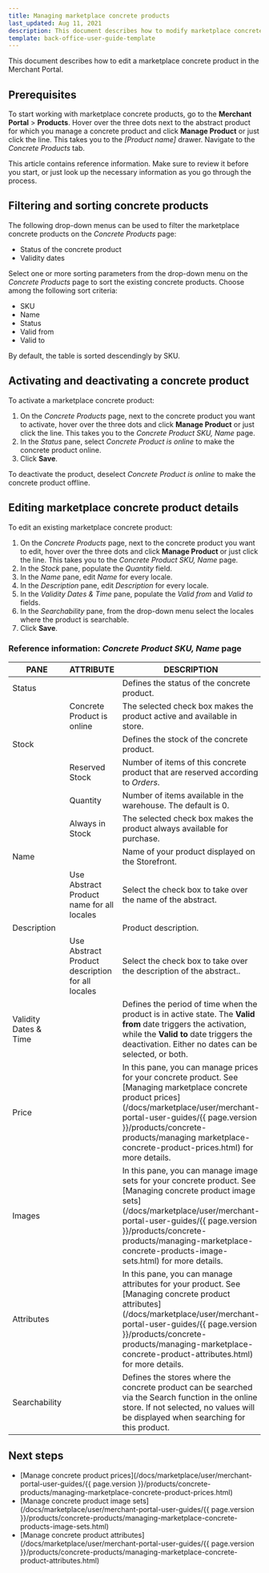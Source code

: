 ```yaml
---
title: Managing marketplace concrete products
last_updated: Aug 11, 2021
description: This document describes how to modify marketplace concrete products in the Merchant Portal.
template: back-office-user-guide-template
---
```


This document describes how to edit a marketplace concrete product in the Merchant Portal.

## Prerequisites

To start working with marketplace concrete products, go to the **Merchant Portal** > **Products**.  Hover over the three dots next to the abstract product for which you manage a concrete product and click **Manage Product** or just click the line. This takes you to the *[Product name]* drawer. Navigate to the *Concrete Products* tab.

This article contains reference information. Make sure to review it before you start, or just look up the necessary information as you go through the process.

## Filtering and sorting concrete products

The following drop-down menus can be used to filter the marketplace concrete products on the *Concrete Products* page:
- Status of the concrete product
- Validity dates

Select one or more sorting parameters from the drop-down menu on the *Concrete Products* page to sort the existing concrete products. Choose among the following sort criteria:
- SKU
- Name
- Status
- Valid from
- Valid to

By default, the table is sorted descendingly by SKU.

## Activating and deactivating a concrete product

To activate a marketplace concrete product:

1. On the *Concrete Products* page, next to the concrete product you want to activate, hover over the three dots and click **Manage Product** or just click the line. This takes you to the *Concrete Product SKU, Name* page.
2. In the *Status* pane, select *Concrete Product is online* to make the concrete product online.
3. Click **Save**.

To deactivate the product, deselect *Concrete Product is online* to make the concrete product offline.

## Editing marketplace concrete product details

To edit an existing marketplace concrete product:

1. On the *Concrete Products* page, next to the concrete product you want to edit, hover over the three dots and click **Manage Product** or just click the line. This takes you to the *Concrete Product SKU, Name* page.
2. In the *Stock* pane, populate the *Quantity* field.
3. In the *Name* pane, edit *Name* for every locale.
4. In the *Description* pane, edit *Description* for every locale.
5. In the *Validity Dates & Time* pane, populate the *Valid from* and *Valid to* fields.
6. In the *Searchability* pane, from the drop-down menu select the locales where the product is searchable.
7. Click **Save**.

### Reference information: *Concrete Product SKU, Name* page

| PANE    | ATTRIBUTE     | DESCRIPTION | REQUIRED? |
| -------------- | ---------------- | ----------- | --------- |
| Status         |                  | Defines the status of the concrete product. |           |
|                |  Concrete Product is online    | The selected check box makes the product active and available in store. |               |
| Stock          |                  | Defines the stock of the concrete product. |           |
|                 |   Reserved Stock           | Number of items of this concrete product that are reserved according to *Orders*. |               |
|                  |  Quantity                 | Number of items available in the warehouse. The default is 0. | ✓ |
|                  |  Always in Stock           | The selected check box makes the product always available for purchase. |               |
| Name                  |  | Name of your product displayed on the Storefront. | ✓ |
|               |  Use Abstract Product name for all locales   | Select the check box to take over the name of the abstract. |              |
| Description           |  | Product description. |           |
|              |  Use Abstract Product description for all locales    | Select the check box to take over the description of the abstract.. |       |
| Validity Dates & Time |  | Defines the period of time when the product is in active state. The **Valid from** date triggers the activation, while the **Valid to** date triggers the deactivation. Either no dates can be selected, or both. |           |
| Price                 |  | In this pane, you can manage prices for your concrete product. See [Managing marketplace concrete product prices](/docs/marketplace/user/merchant-portal-user-guides/{{ page.version }}/products/concrete-products/managing marketplace-concrete-product-prices.html) for more details. |           |
| Images                |  | In this pane, you can manage image sets for your concrete product. See [Managing concrete product image sets](/docs/marketplace/user/merchant-portal-user-guides/{{ page.version }}/products/concrete-products/managing-marketplace-concrete-products-image-sets.html) for more details. |           |
| Attributes            |  | In this pane, you can manage attributes for your product. See [Managing concrete product attributes](/docs/marketplace/user/merchant-portal-user-guides/{{ page.version }}/products/concrete-products/managing-marketplace-concrete-product-attributes.html) for more details. |           |
| Searchability         |  | Defines the stores where the concrete product can be searched via the Search function in the online store. If not selected, no values will be displayed when searching for this product. |           |

## Next steps

- [Manage concrete product prices](/docs/marketplace/user/merchant-portal-user-guides/{{ page.version }}/products/concrete-products/managing-marketplace-concrete-product-prices.html)
- [Manage concrete product image sets](/docs/marketplace/user/merchant-portal-user-guides/{{ page.version }}/products/concrete-products/managing-marketplace-concrete-products-image-sets.html)
- [Manage concrete product attributes](/docs/marketplace/user/merchant-portal-user-guides/{{ page.version }}/products/concrete-products/managing-marketplace-concrete-product-attributes.html)
